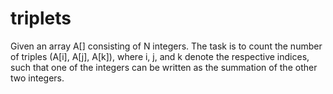 # triplets
Given an array A[] consisting of N integers. The task is to count the number of triples (A[i], A[j], A[k]), where i, j, and k denote the respective indices, such that one of the integers can be written as the summation of the other two integers.
